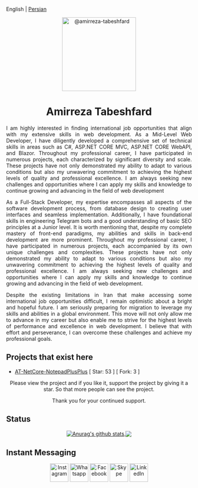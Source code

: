 English | [Persian](./README.fa-IR.md) 

<p align="center">
	<img class="avatar rounded-2 avatar-user" src="https://avatars.githubusercontent.com/u/29227919?s=400&amp;u=41be4e9f240b912710db8e9004ad888a293077b1&amp;v=4" width="200" height="200" alt="@amirreza-tabeshfard">
</p>

<h1 align="center">
  Amirreza Tabeshfard
</h1>

<div>
	<p align="justify">
		I am highly interested in finding international job opportunities that align with my extensive skills in web development. As a Mid-Level Web Developer, I have diligently developed a comprehensive set of technical skills in areas such as C#, ASP.NET CORE MVC, ASP.NET CORE WebAPI, and Blazor. Throughout my professional career, I have participated in numerous projects, each characterized by significant diversity and scale. These projects have not only demonstrated my ability to adapt to various conditions but also my unwavering commitment to achieving the highest levels of quality and professional excellence. I am always seeking new challenges and opportunities where I can apply my skills and knowledge to continue growing and advancing in the field of web development
	</p>
	<p align="justify">
		As a Full-Stack Developer, my expertise encompasses all aspects of the software development process, from database design to creating user interfaces and seamless implementation. Additionally, I have foundational skills in engineering Telegram bots and a good understanding of basic SEO principles at a Junior level. It is worth mentioning that, despite my complete mastery of front-end paradigms, my abilities and skills in back-end development are more prominent. Throughout my professional career, I have participated in numerous projects, each accompanied by its own unique challenges and complexities. These projects have not only demonstrated my ability to adapt to various conditions but also my unwavering commitment to achieving the highest levels of quality and professional excellence. I am always seeking new challenges and opportunities where I can apply my skills and knowledge to continue growing and advancing in the field of web development.
	</p>
	<p align="justify">
		Despite the existing limitations in Iran that make accessing some international job opportunities difficult, I remain optimistic about a bright and hopeful future. I am seriously preparing for migration to leverage my skills and abilities in a global environment. This move will not only allow me to advance in my career but also enable me to strive for the highest levels of performance and excellence in web development. I believe that with effort and perseverance, I can overcome these challenges and achieve my professional goals.
	</p>
</div>

## Projects that exist here
* [AT-NetCore-NotepadPlusPlus](https://github.com/amirreza-tabeshfard/AT-NetCore-NotepadPlusPlus) [ Star: 53 ] [ Fork: 3 ]

<p align="center">
  Please view the project and if you like it, support the project by giving it a star. So that more people can see the project.
</p>
<p align="center">
  Thank you for your continued support.
</p>

## Status
<!-- https://github.com/anuraghazra/github-readme-stats/blob/master/themes/README.md -->
<div align="center">
	<a href="https://github.com/amirreza-tabeshfard/github-readme-stats">
		<img align="center" src="https://github-readme-stats.vercel.app/api?username=amirreza-tabeshfard&show_icons=true&include_all_commits=true&theme=radical&hide_border=true" alt="Anurag's github stats" />
  	</a>
	<a href="https://github.com/amirreza-tabeshfard/github-readme-stats">
 		<img align="center" src="https://github-readme-stats.vercel.app/api/top-langs/?username=amirreza-tabeshfard&layout=compact&theme=tokyonight&hide_border=true" />
	</a>
</div>

## Instant Messaging
<div align="center">
    <!--
	    <a style="text-decoration:none;" href="#" target="_blank" rel="noopener">
		<img src="https://cdn.icon-icons.com/icons2/2858/PNG/512/youtube_logo_icon_181643.png" style="width: 50px; heigth: 50px;" title="Youtube" />
	    </a>
	    <a style="text-decoration:none;" href="#" target="_blank" rel="noopener">
		<img src="https://cdn.icon-icons.com/icons2/2858/PNG/512/email_mail_icon_181653.png" style="width: 50px; heigth: 50px;" title="Email" />
	    </a>
	    <a style="text-decoration:none;" href="#" target="_blank" rel="noopener">
		<img src="https://cdn.icon-icons.com/icons2/2858/PNG/512/site_web_network_icon_181647.png" style="width: 50px; heigth: 50px;" title="Website" />
	    </a>
	    <a style="text-decoration:none;" href="#" target="_blank" rel="noopener">
		<img src="https://cdn.icon-icons.com/icons2/2858/PNG/512/local_placeholder_map_marker_icon_181649.png" style="width: 50px; heigth: 50px;" title="Placeholder (Local)" />
	    </a>
	    <a style="text-decoration:none;" href="#" target="_blank" rel="noopener">
		<img src="https://cdn.icon-icons.com/icons2/2858/PNG/512/twitter_logo_icon_181645.png" style="width: 50px; heigth: 50px;" title="Twitter" />
	    </a>
	    <a style="text-decoration:none;" href="#" target="_blank" rel="noopener">
		<img src="https://cdn.icon-icons.com/icons2/2858/PNG/512/blog_rss_logo_icon_181654.png" style="width: 50px; heigth: 50px;" title="Blog (RSS)" />
	    </a>
	    <a style="text-decoration:none;" href="#" target="_blank" rel="noopener">
		<img src="https://cdn.icon-icons.com/icons2/2858/PNG/512/pinterest_logo_icon_181648.png" style="width: 50px; heigth: 50px;" title="Pinterest" />
	    </a>
	    <a style="text-decoration:none;" href="#" target="_blank" rel="noopener">
		<img src="https://cdn.icon-icons.com/icons2/2858/PNG/512/be_behance_logo_icon_181655.png" style="width: 50px; heigth: 50px;" title="Be (behance)" />
	    </a>
    -->
    <a style="text-decoration:none;" href="https://www.instagram.com/amirreza.tabeshfard" target="_blank" rel="noopener">
	<img src="https://cdn.icon-icons.com/icons2/2858/PNG/512/instagram_ig_logo_icon_181651.png" style="width: 50px; heigth: 50px;" title="Instagram" />
    </a>
    <a style="text-decoration:none;" href="https://api.whatsapp.com/send?phone=+989126210946" target="_blank" rel="noopener">
	<img src="https://cdn.icon-icons.com/icons2/2858/PNG/512/whatsapp_logo_icon_181644.png" style="width: 50px; heigth: 50px;" title="Whatsapp" />
    </a>
    <a style="text-decoration:none;" href="https://www.facebook.com/Amirreza.Tabeshfard.1367" target="_blank" rel="noopener">
	<img src="https://cdn.icon-icons.com/icons2/2858/PNG/512/facebook_logo_icon_181652.png" style="width: 50px; heigth: 50px;" title="Facebook" />
    </a>
    <a style="text-decoration:none;" href="https://join.skype.com/invite/FamxfW2QwJcM" target="_blank" rel="noopener">
	<img src="https://cdn.icon-icons.com/icons2/2858/PNG/512/skype_logo_icon_181646.png" style="width: 50px; heigth: 50px;" title="Skype" />
    </a>
    <a style="text-decoration:none;" href="https://www.linkedin.com/in/amirreza-tabeshfard/" target="_blank" rel="noopener">
	<img src="https://cdn.icon-icons.com/icons2/2858/PNG/512/in_linkedin_logo_icon_181650.png" style="width: 50px; heigth: 50px;" title="LinkedIn" />
    </a>
</div>
